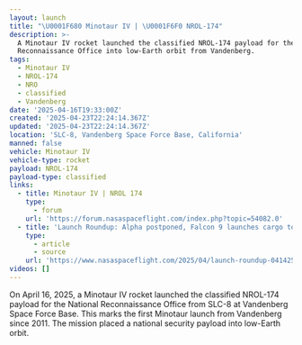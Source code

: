 ```yaml
---
layout: launch
title: "\U0001F680 Minotaur IV | \U0001F6F0 NROL-174"
description: >-
  A Minotaur IV rocket launched the classified NROL-174 payload for the National
  Reconnaissance Office into low-Earth orbit from Vandenberg.
tags:
  - Minotaur IV
  - NROL-174
  - NRO
  - classified
  - Vandenberg
date: '2025-04-16T19:33:00Z'
created: '2025-04-23T22:24:14.367Z'
updated: '2025-04-23T22:24:14.367Z'
location: 'SLC-8, Vandenberg Space Force Base, California'
manned: false
vehicle: Minotaur IV
vehicle-type: rocket
payload: NROL-174
payload-type: classified
links:
  - title: Minotaur IV | NROL 174
    type:
      - forum
    url: 'https://forum.nasaspaceflight.com/index.php?topic=54082.0'
  - title: 'Launch Roundup: Alpha postponed, Falcon 9 launches cargo to ISS'
    type:
      - article
      - source
    url: 'https://www.nasaspaceflight.com/2025/04/launch-roundup-041425/'
videos: []
---
```

On April 16, 2025, a Minotaur IV rocket launched the classified NROL-174 payload for the National Reconnaissance Office from SLC-8 at Vandenberg Space Force Base. This marks the first Minotaur launch from Vandenberg since 2011. The mission placed a national security payload into low-Earth orbit.
